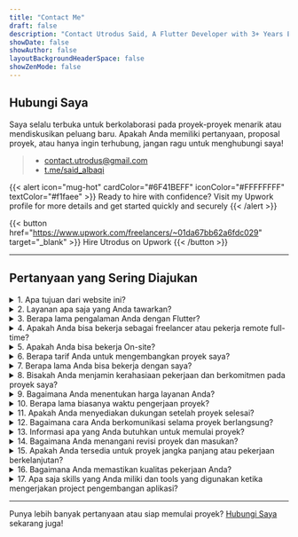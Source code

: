 ```yaml
---
title: "Contact Me"
draft: false
description: "Contact Utrodus Said, A Flutter Developer with 3+ Years Experience"
showDate: false
showAuthor: false
layoutBackgroundHeaderSpace: false
showZenMode: false
---
```



## Hubungi Saya

Saya selalu terbuka untuk berkolaborasi pada proyek-proyek menarik atau mendiskusikan peluang baru. Apakah Anda memiliki pertanyaan, proposal proyek, atau hanya ingin terhubung, jangan ragu untuk menghubungi saya!

> - [contact.utrodus@gmail.com](mailto:contact.utrodus@gmail.com)
> - [t.me/said_albaqi](https://t.me/said_albaqi)

{{< alert icon="mug-hot" cardColor="#6F41BEFF" iconColor="#FFFFFFFF" textColor="#f1faee"  >}}
Ready to hire with confidence? Visit my Upwork profile for more details and get started quickly and securely
{{< /alert >}}
>

{{< button href="https://www.upwork.com/freelancers/~01da67bb62a6fdc029" target="_blank" >}}
 Hire Utrodus on Upwork
{{< /button >}}

--- 


## Pertanyaan yang Sering Diajukan
<details>
  <summary>1. Apa tujuan dari website ini?</summary>

Website ini adalah tempat di mana saya membagikan insight dan tulisan saya terkait pengembangan perangkat lunak dengan Dart dan Flutter. Selain itu, ini juga merupakan platform untuk memperlihatkan hasil karya saya dalam pengembangan aplikasi, memungkinkan klien dan kolaborator potensial untuk menjelajahi portofolio dan proyek-proyek saya.

</details>

<details>
  <summary>2. Layanan apa saja yang Anda tawarkan?</summary>

Saya mengkhususkan diri dalam mengembangkan aplikasi Flutter berkualitas tinggi untuk platform mobile dan web. Layanan saya mencakup:

- **Pengembangan Aplikasi Kustom**: Mengembangkan aplikasi sesuai kebutuhan bisnis Anda.
- **Pemeliharaan & Dukungan Aplikasi**: Dukungan berkelanjutan untuk memastikan aplikasi Anda berjalan lancar.
- **Optimasi Kinerja**: Meningkatkan kecepatan dan efisiensi aplikasi.
- **Layanan Integrasi**: Menghubungkan aplikasi Anda dengan API dan layanan pihak ketiga.

> Untuk detail lebih lanjut tentang layanan yang saya berikan baca [di sini](/services)
</details>

<details>
  <summary>3. Berapa lama pengalaman Anda dengan Flutter?</summary>

Saya memiliki lebih dari 3 tahun pengalaman bekerja dengan Flutter, di mana saya telah menyelesaikan banyak proyek mulai dari startup hingga perusahaan besar. Keahlian saya meliputi:

- Membangun aplikasi yang responsif dan skalabel.
- Menerapkan solusi manajemen state seperti Provider dan Bloc.
- Mengintegrasikan RESTful API dan layanan Firebase.
- Memastikan kompatibilitas lintas platform untuk iOS, Android, dan Web.

</details>





<details>
  <summary>4. Apakah Anda bisa bekerja sebagai freelancer atau pekerja remote full-time?</summary>

Ya, saya tersedia untuk pekerjaan freelance dan full-time remote. Saya telah bekerja secara remote selama beberapa tahun dan telah berkolaborasi dengan beberapa klien.

</details>

<details>
  <summary>5. Apakah Anda bisa bekerja On-site?</summary>

Mohon Maaf ✌🏻, untuk saat ini saya hanya bersedia untuk bekerja secara remote

</details>

<details>
  <summary>6. Berapa tarif Anda untuk mengembangkan proyek saya?</summary>

Tarif saya tergantung pada kompleksitas dan kebutuhan proyek. Setelah mendiskusikan detail proyek Anda, saya akan memberikan penawaran yang sesuai dengan kebutuhan dan anggaran Anda.


</details>

<details>
  <summary>7. Berapa lama Anda bisa bekerja dengan saya?</summary>

Saya terbuka untuk kolaborasi jangka pendek maupun jangka panjang. Jika Anda membutuhkan proyek cepat atau dukungan berkelanjutan, saya dapat menyesuaikan dengan kebutuhan Anda.

</details>

<details>
  <summary>8. Bisakah Anda menjamin kerahasiaan pekerjaan dan berkomitmen pada proyek saya?</summary>

Ya, saya sangat menjaga kerahasiaan dan dapat menandatangani perjanjian kerahasiaan (NDA) jika diperlukan. Saya sepenuhnya berkomitmen untuk memberikan hasil terbaik bagi proyek Anda.

</details>

<details>
  <summary>9. Bagaimana Anda menentukan harga layanan Anda?</summary>

Harga saya didasarkan pada lingkup dan kompleksitas proyek. Faktor-faktor yang memengaruhi termasuk:

- **Ukuran Proyek**: Proyek yang lebih besar dengan lebih banyak fitur mungkin memerlukan anggaran yang lebih tinggi.
- **Timeline**: Timeline yang dipercepat mungkin akan dikenakan biaya tambahan.
- **Kebutuhan Khusus**: Fitur atau integrasi unik dapat memengaruhi harga.
- **Kebutuhan Pemeliharaan**: Dukungan berkelanjutan dan pembaruan dikenakan biaya terpisah.

Saya memberikan penawaran rinci setelah mendiskusikan kebutuhan proyek Anda untuk memastikan transparansi dan keadilan.

</details>

<details>
  <summary>10. Berapa lama biasanya waktu pengerjaan proyek?</summary>

Timeline proyek bervariasi tergantung pada kompleksitas dan lingkupnya. Pengembangan aplikasi Flutter biasanya memakan waktu:

- **Aplikasi Sederhana**: 4-6 minggu
- **Aplikasi dengan Kompleksitas Sedang**: 8-12 minggu
- **Aplikasi Kompleks**: 16+ minggu

Saya selalu berusaha untuk mengirimkan pekerjaan berkualitas dalam waktu yang disepakati dan memberi tahu Anda tentang kemajuan proyek.

</details>

<details>
  <summary>11. Apakah Anda menyediakan dukungan setelah proyek selesai?</summary>

Ya, saya menawarkan layanan dukungan dan pemeliharaan pasca peluncuran untuk memastikan aplikasi Anda tetap diperbarui dan berjalan dengan lancar. Layanan ini mencakup:

- **Perbaikan Bug**: Menangani masalah yang muncul setelah peluncuran.
- **Pembaruan**: Menerapkan fitur baru atau peningkatan berdasarkan masukan Anda.
- **Pemantauan Kinerja**: Memastikan kinerja aplikasi optimal dari waktu ke waktu.

Paket dukungan dapat disesuaikan sesuai kebutuhan Anda.

</details>

<details>
  <summary>12. Bagaimana cara Anda berkomunikasi selama proyek berlangsung?</summary>

Komunikasi yang efektif adalah kunci keberhasilan proyek. Saya menggunakan saluran berikut untuk tetap terhubung:

- **Email**: Untuk pembaruan rinci dan dokumentasi.
- **Aplikasi Pesan**: Seperti Slack atau WhatsApp untuk pertanyaan dan pembaruan cepat.
- **Panggilan Video**: Rapat rutin melalui Zoom atau Google Meet untuk membahas kemajuan dan menyelesaikan masalah.
- **Alat Manajemen Proyek**: Seperti Trello atau Jira untuk melacak tugas dan pencapaian.

Saya berkomitmen untuk menjaga Anda selalu terinformasi dan terlibat sepanjang proses pengembangan.

</details>

<details>
  <summary>13. Informasi apa yang Anda butuhkan untuk memulai proyek?</summary>

Untuk memulai proyek, biasanya saya membutuhkan:

- **Ringkasan Proyek**: Gambaran umum tentang ide dan tujuan aplikasi Anda.
- **Aset Desain**: Wireframe, mockup, atau materi desain yang sudah ada.
- **Persyaratan Fungsional**: Fitur dan fungsionalitas yang Anda harapkan.
- **Dokumentasi API**: Jika aplikasi Anda perlu terintegrasi dengan layanan eksternal.
- **Timeline & Anggaran**: Timeline proyek yang Anda inginkan dan batasan anggaran.

Memberikan informasi yang lengkap di awal akan membantu dalam memberikan proposal yang lebih akurat dan proses pengembangan yang lebih efisien.

</details>

<details>
  <summary>14. Bagaimana Anda menangani revisi proyek dan masukan?</summary>

Saya menanggapi masukan secara teratur untuk memastikan proyek sesuai dengan visi Anda. Prosesnya meliputi:

- **Fase Review**: Titik-titik yang dijadwalkan dalam proyek untuk meninjau kemajuan dan memberikan masukan.
- **Revisi**: Menerapkan perubahan berdasarkan masukan Anda dalam lingkup yang disepakati.
- **Fleksibilitas**: Menyesuaikan perubahan yang wajar untuk meningkatkan hasil proyek.

Masukan yang jelas dan konstruktif membantu mencapai hasil terbaik.

</details>

<details>
  <summary>15. Apakah Anda tersedia untuk proyek jangka panjang atau pekerjaan berkelanjutan?</summary>

Tentu! Saya terbuka untuk kolaborasi jangka pendek maupun jangka panjang. Apakah Anda membutuhkan satu aplikasi atau dukungan berkelanjutan untuk beberapa proyek, saya dapat menyesuaikan kebutuhan Anda dan melakukan skala yang diperlukan.

</details>

<details>
  <summary>16. Bagaimana Anda memastikan kualitas pekerjaan Anda?</summary>

Kualitas adalah prioritas utama. Saya menjaminnya melalui:

- **Review Kode**: Meninjau kode secara berkala untuk memastikan praktik terbaik dan efisiensi.
- **Pengujian**: Pengujian menyeluruh, termasuk unit test, integration test, dan user acceptance testing.
- **Pembelajaran Berkelanjutan**: Terus memperbarui diri dengan update terbaru dari Flutter dan standar industri.
- **Masukan Klien**: Mengintegrasikan masukan Anda untuk memperbaiki dan menyempurnakan aplikasi.

Tujuan saya adalah mengirimkan aplikasi yang tangguh, handal, dan ramah pengguna yang melampaui ekspektasi Anda.

</details>

<details>
  <summary>17. Apa saja skills yang Anda miliki dan tools yang digunakan ketika mengerjakan project pengembangan aplikasi?</summary>

**Skills:**

- **Proficient (Mahir):** `Dart, Flutter, State Management (BLoC, Provider, GetX, setState, Inherited Widget), Stacked Framework, Architecture Patterns (Clean Architecture, MVVM, BLoC Pattern), Design Pattern, Clean Code, RESTful API Integration, Responsive Design, Flutter Animation, Flutter Dev Tools, Firebase, Unit Testing, Widget Testing, Git, Github, Cross-platform app development, Flutter Flow.`
- **Familiar (Terbiasa):** `Integration Testing, Continuous Integration, Continuous Deployment, Research and Development, Technical Documentation, Java, Python, Fast API, Agile Development, Project Management (Jira, Trello).`

**Tools:**

- `Visual Studio Code`: Digunakan untuk menulis dan mengembangkan kode aplikasi.
- `Android Studio`: Untuk pengembangan aplikasi Android, debugging, dan emulasi.
- `Xcode`: Untuk pengembangan dan pengujian aplikasi iOS.
- `Flutter Flow`: Alat desain dan pengembangan visual untuk aplikasi Flutter.
- `Figma`: Digunakan untuk membuat desain UI/UX dan prototyping.
- `Google Chrome`: Browser utama untuk pengujian aplikasi web.
- `Firebase Console`: Untuk integrasi backend, autentikasi, dan database.
- `Postman`: Alat untuk menguji dan mengelola API yang terintegrasi dalam aplikasi.
- `GitHub`: Platform untuk menyimpan, mengelola versi, dan berkolaborasi dalam pengembangan kode.
- `Trello dan Jira`: Alat manajemen proyek untuk melacak tugas dan kemajuan proyek.
- `Slack dan Zoom`: Digunakan untuk komunikasi dan rapat dengan klien atau tim.
  
</details>


---

Punya lebih banyak pertanyaan atau siap memulai proyek? [Hubungi Saya](#get-in-touch) sekarang juga!




